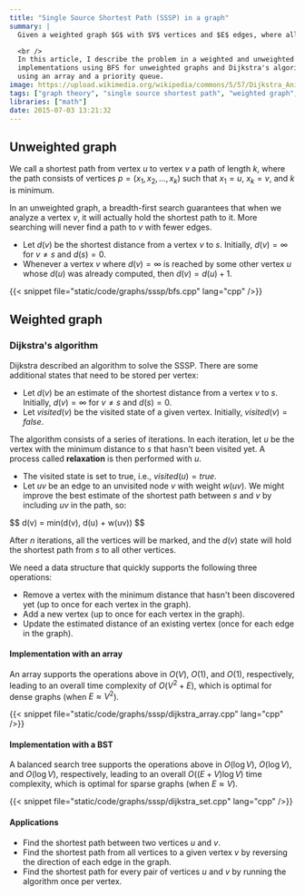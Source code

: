 ```yaml
---
title: "Single Source Shortest Path (SSSP) in a graph"
summary: |
  Given a weighted graph $G$ with $V$ vertices and $E$ edges, where all the weights are non-negative, and a source vertex $s$, the single-source shortest path problem consists of finding the distance from $s$ to all other vertices.

  <br />
  In this article, I describe the problem in a weighted and unweighted graph, as well as
  implementations using BFS for unweighted graphs and Dijkstra's algorithm for weighted graphs
  using an array and a priority queue.
image: https://upload.wikimedia.org/wikipedia/commons/5/57/Dijkstra_Animation.gif
tags: ["graph theory", "single source shortest path", "weighted graph", "unweighted graph", "dijkstra", "bfs", "set", "priority queue"]
libraries: ["math"]
date: 2015-07-03 13:21:32
---
```


## Unweighted graph

We call a shortest path from vertex $u$ to vertex $v$ a path of length $k$, where the path consists of vertices $p = (x_1, x_2, \ldots, x_k)$ such that $x_1 = u$, $x_k = v$, and $k$ is minimum.

In an unweighted graph, a breadth-first search guarantees that when we analyze a vertex $v$, it will actually hold the shortest path to it. More searching will never find a path to $v$ with fewer edges.

- Let $d(v)$ be the shortest distance from a vertex $v$ to $s$. Initially, $d(v) = \infty$ for $v \not= s$ and $d(s) = 0$.
- Whenever a vertex $v$ where $d(v) = \infty$ is reached by some other vertex $u$ whose $d(u)$ was already computed, then $d(v) = d(u) + 1$.

{{< snippet file="static/code/graphs/sssp/bfs.cpp" lang="cpp" />}}

## Weighted graph

### Dijkstra's algorithm

Dijkstra described an algorithm to solve the SSSP. There are some additional states that need to be stored per vertex:

- Let $d(v)$ be an estimate of the shortest distance from a vertex $v$ to $s$. Initially, $d(v) = \infty$ for $v \not= s$ and $d(s) = 0$.
- Let $visited(v)$ be the visited state of a given vertex. Initially, $visited(v) = false$.

The algorithm consists of a series of iterations. In each iteration, let $u$ be the vertex with the minimum distance to $s$ that hasn't been visited yet. A process called **relaxation** is then performed with $u$.

- The visited state is set to true, i.e., $visited(u) = true$.
- Let $uv$ be an edge to an unvisited node $v$ with weight $w(uv)$. We might improve the best estimate of the shortest path between $s$ and $v$ by including $uv$ in the path, so:

<div>$$
 d(v) = min(d(v), d(u) + w(uv))
$$</div>

After $n$ iterations, all the vertices will be marked, and the $d(v)$ state will hold the shortest path from $s$ to all other vertices.

We need a data structure that quickly supports the following three operations:

- Remove a vertex with the minimum distance that hasn't been discovered yet (up to once for each vertex in the graph).
- Add a new vertex (up to once for each vertex in the graph).
- Update the estimated distance of an existing vertex (once for each edge in the graph).

#### Implementation with an array

An array supports the operations above in $O(V)$, $O(1)$, and $O(1)$, respectively, leading to an overall time complexity of $O(V^2 + E)$, which is optimal for dense graphs (when $E \approx V^2$).

{{< snippet file="static/code/graphs/sssp/dijkstra_array.cpp" lang="cpp" />}}

#### Implementation with a BST

A balanced search tree supports the operations above in $O(\log V)$, $O(\log V)$, and $O(\log V)$, respectively, leading to an overall $O((E + V) \log V)$ time complexity, which is optimal for sparse graphs (when $E \approx V$).

{{< snippet file="static/code/graphs/sssp/dijkstra_set.cpp" lang="cpp" />}}

#### Applications

- Find the shortest path between two vertices $u$ and $v$.
- Find the shortest path from all vertices to a given vertex $v$ by reversing the direction of each edge in the graph.
- Find the shortest path for every pair of vertices $u$ and $v$ by running the algorithm once per vertex.
